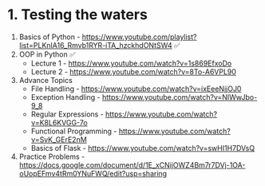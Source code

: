 # 1. Testing the waters


 1. Basics of Python - https://www.youtube.com/playlist?list=PLKnIA16_Rmvb1RYR-iTA_hzckhdONtSW4 ✅
 2. OOP in Python ✅
    - Lecture 1 - https://www.youtube.com/watch?v=1s869EfxoDo
    - Lecture 2 - https://www.youtube.com/watch?v=8To-A6VPL90
 3. Advance Topics
    - File Handling - https://www.youtube.com/watch?v=ixEeeNjjOJ0
    - Exception Handling - https://www.youtube.com/watch?v=NIWwJbo-9_8
    - Regular Expressions - https://www.youtube.com/watch?v=K8L6KVGG-7o
    - Functional Programming - https://www.youtube.com/watch?v=SvK_GErE2nM
    - Basics of Flask - https://www.youtube.com/watch?v=swHI1H7DVsQ
 4. Practice Problems - https://docs.google.com/document/d/1E_xCNijOWZ4Bm7r7DVj-1OA-oUopEFmv4tRm0YNuFWQ/edit?usp=sharing
